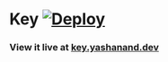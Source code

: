 # Key [![Deploy](https://github.com/yashanand1910/key/actions/workflows/deploy.yml/badge.svg)](https://github.com/yashanand1910/key/actions/workflows/deploy.yml)
### View it live at [key.yashanand.dev](https://key.yashanand.dev)
